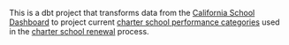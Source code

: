 This is a dbt project that transforms data from the [California School Dashboard](https://www.caschooldashboard.org/) to project current [charter school performance categories](https://www.cde.ca.gov/sp/ch/performcategory.asp) used in the [charter school renewal](https://www.cde.ca.gov/sp/ch/renewalprocess.asp) process. 
